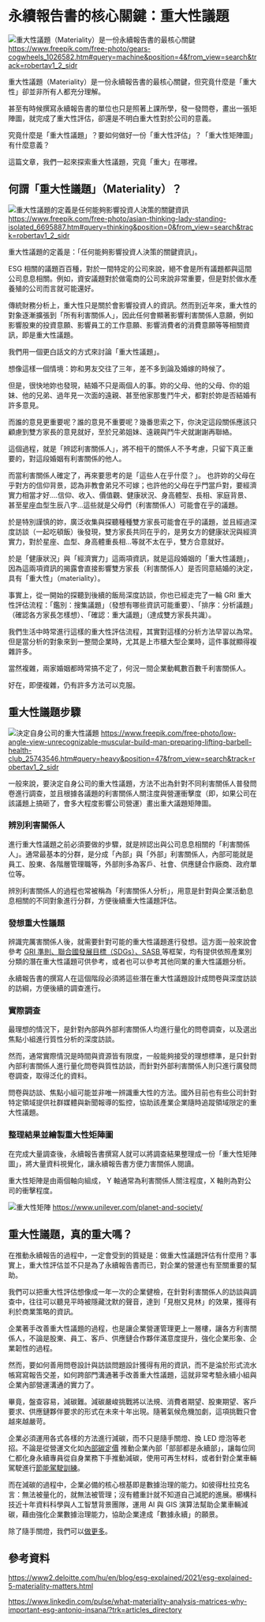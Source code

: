 # 永續報告書的核心關鍵：重大性議題

![重大性議題（Materiality）是一份永續報告書的最核心關鍵](../005-Files/重大性議題（Materiality）是一份永續報告書的最核心關鍵.webp)
https://www.freepik.com/free-photo/gears-cogwheels_1026582.htm#query=machine&position=4&from_view=search&track=robertav1_2_sidr

重大性議題（Materiality）是一份永續報告書的最核心關鍵，但究竟什麼是「重大性」卻並非所有人都充分理解。

甚至有時候撰寫永續報告書的單位也只是照著上課所學，發一發問卷，畫出一張矩陣圖，就完成了重大性評估，卻還是不明白重大性對於公司的意義。

究竟什麼是「重大性議題」？要如何做好一份「重大性評估」？「重大性矩陣圖」有什麼意義？

這篇文章，我們一起來探索重大性議題，究竟「重大」在哪裡。


## 何謂「重大性議題」（Materiality）？
![重大性議題的定義是任何能夠影響投資人決策的關鍵資訊](../005-Files/重大性議題的定義是任何能夠影響投資人決策的關鍵資訊.webp)
https://www.freepik.com/free-photo/asian-thinking-lady-standing-isolated_6695887.htm#query=thinking&position=0&from_view=search&track=robertav1_2_sidr

重大性議題的定義是：「任何能夠影響投資人決策的關鍵資訊」。

ESG 相關的議題百百種，對於一間特定的公司來說，絕不會是所有議題都與這間公司息息相關。例如，資安議題對於做電商的公司來說非常重要，但是對於做水產養殖的公司而言就可能還好。

傳統財務分析上，重大性只是關於會影響投資人的資訊。然而到近年來，重大性的對象逐漸擴張到「所有利害關係人」，因此任何會顯著影響利害關係人意願，例如影響股東的投資意願、影響員工的工作意願、影響消費者的消費意願等等相關資訊，即是重大性議題。

我們用一個更白話文的方式來討論「重大性議題」。

想像這樣一個情境：妳和男友交往了三年，差不多到論及婚嫁的時候了。

但是，很快地妳也發現，結婚不只是兩個人的事。妳的父母、他的父母、你的姐妹、他的兄弟、過年見一次面的遠親、甚至他家那隻鬥牛犬，都對於妳是否結婚有許多意見。

而誰的意見更重要呢？誰的意見不重要呢？幾番思索之下，你決定這段關係應該只顧慮到雙方家長的意見就好，至於兄弟姐妹、遠親與鬥牛犬就謝謝再聯絡。

這個過程，就是「辨認利害關係人」，將不相干的關係人不予考慮，只留下真正重要的，對這段婚姻有利害關係的他人。

而當利害關係人確定了，再來要思考的是「這些人在乎什麼？」。
也許妳的父母在乎對方的信仰背景，認為非教會弟兄不可嫁；也許他的父母在乎門當戶對，要經濟實力相當才好....信仰、收入、價值觀、健康狀況、身高體型、長相、家庭背景、甚至星座血型生辰八字...這些就是父母們（利害關係人）可能會在乎的議題。

於是特別謹慎的妳，廣泛收集與探聽種種雙方家長可能會在乎的議題，並且經過深度訪談（一起吃頓飯）後發現，雙方家長共同在乎的，是男女方的健康狀況與經濟實力，對於星座、血型、身高體重長相...等就不太在乎，雙方合意就好。

於是「健康狀況」與「經濟實力」這兩項資訊，就是這段婚姻的「重大性議題」，因為這兩項資訊的揭露會直接影響雙方家長（利害關係人）是否同意結婚的決定，具有「重大性」（materiality）。

事實上，從一開始的探聽到後續的飯局深度訪談，你也已經走完了一輪 GRI 重大性評估流程：「鑑別：搜集議題」（發想有哪些資訊可能重要）、「排序：分析議題」（確認各方家長怎樣想）、「確認：重大議題」（達成雙方家長共識）。

我們生活中時常進行這樣的重大性評估流程，其實對這樣的分析方法早習以為常。但是當分析的對象來到一整間企業時，尤其是上市櫃大型企業時，這件事就顯得複雜許多。

當然複雜，兩家婚姻都時常搞不定了，何況一間企業動輒數百數千利害關係人。

好在，即便複雜，仍有許多方法可以克服。

## 重大性議題步驟


![決定自身公司的重大性議題](../005-Files/決定自身公司的重大性議題.webp)
https://www.freepik.com/free-photo/low-angle-view-unrecognizable-muscular-build-man-preparing-lifting-barbell-health-club_25743546.htm#query=heavy&position=47&from_view=search&track=robertav1_2_sidr

一般來說，要決定自身公司的重大性議題，方法不出為針對不同利害關係人普發問卷進行調查，並且根據各議題的利害關係人關注度與營運衝擊度（即，如果公司在該議題上搞砸了，會多大程度影響公司營運）畫出重大議題矩陣圖。

### 辨別利害關係人

進行重大性議題之前必須要做的步驟，就是辨認出與公司息息相關的「利害關係人」。通常最基本的分群，是分成「內部」與「外部」利害關係人，內部可能就是員工、股東、各階層管理職等，外部則多為客戶、社會、供應鏈合作廠商、政府單位等。

辨別利害關係人的過程也常被稱為「利害關係人分析」，用意是針對與企業活動息息相關的不同對象進行分群，方便後續重大性議題評估。

### 發想重大性議題

辨識完厲害關係人後，就需要針對可能的重大性議題進行發想。這方面一般來說會參考 [GRI 準則、聯合國發展目標（SDGs）、SASB ](https://combogic.com/blog/esg-report-key-concepts.html)等框架，均有提供依照產業別分類的潛在重大性議題可供參考，或者也可以參考其他同業的重大性議題分析。

永續報告書的撰寫人在這個階段必須將這些潛在重大性議題設計成問卷與深度訪談的訪綱，方便後續的調查進行。

### 實際調查

最理想的情況下，是針對內部與外部利害關係人均進行量化的問卷調查，以及選出焦點小組進行質性分析的深度訪談。

然而，通常實際情況是時間與資源皆有限度，一般能夠接受的理想標準，是只針對內部利害關係人進行量化問卷與質性訪談，而針對外部利害關係人則只進行廣發問卷調查，取得泛化的資料。

問卷與訪談、焦點小組可能並非唯一辨識重大性的方法。國外目前也有些公司針對特定領域提供社群媒體與新聞報導的監控，協助該產業企業隨時追蹤領域限定的重大性議題。

### 整理結果並繪製重大性矩陣圖

在完成大量調查後，永續報告書撰寫人就可以將調查結果整理成一份「重大性矩陣圖」，將大量資料視覺化，讓永續報告書方便力害關係人閱讀。

重大性矩陣是由兩個軸向組成， Y 軸通常為利害關係人關注程度，X 軸則為對公司的衝擊程度。

![重大性矩陣](../005-Files/重大性矩陣.webp)
https://www.unilever.com/planet-and-society/


## 重大性議題，真的重大嗎？

在推動永續報告的過程中，一定會受到的質疑是：做重大性議題評估有什麼用？事實上，重大性評估並不只是為了永續報告書而已，對企業的營運也有至關重要的幫助。

我們可以把重大性評估想像成一年一次的企業健檢，在針對利害關係人的訪談與調查中，往往可以聽見平時被隱藏沈默的聲音，達到「見樹又見林」的效果，獲得有利於商業策略的資訊。

企業著手改善重大性議題的過程，也是讓企業營運管理更上一層樓，讓各方利害關係人，不論是股東、員工、客戶、供應鏈合作夥伴滿意度提升，強化企業形象、企業韌性的過程。

然而，要如何善用問卷設計與訪談問題設計獲得有用的資訊，而不是淪於形式流水帳寫寫報告交差，如何跨部門溝通著手改善重大性議題，這就非常考驗永續小組與企業內部營運溝通的實力了。

畢竟，盤查容易，減碳難。減碳嚴峻挑戰將以法規、消費者期望、股東期望、客戶要求、供應鏈夥伴要求的形式在未來十年出現。隨著氣候危機加劇，這項挑戰只會越來越嚴苛。

企業必須運用各式各樣的方法進行減碳，而不只是隨手關燈、換 LED 燈泡等老招。不論是從營運文化如[內部碳定價](https://combogic.com/blog/internal-carbon-pricing.html) 推動企業內部「部部都是永續部」，讓每位同仁都化身永續專員從自身業務下手推動減碳，使用可再生材料，或者針對企業車輛駕駛進行[節能駕駛訓練](https://combogic.com/blog/eco-driving-case.html)。

而在減碳的過程中，企業必備的核心根基即是數據治理的能力。如彼得杜拉克名言：無法被量化的，就無法被管理；沒有體重計就不知道自己減肥的進展。櫛構科技近十年資料科學與人工智慧背景團隊，運用 AI 與 GIS 演算法幫助企業車輛減碳，藉由強化企業數據治理能力，協助企業達成「數據永續」的願景。

除了隨手關燈，我們可以[做更多](https://combogic.com/)。


## 參考資料

https://www2.deloitte.com/hu/en/blog/esg-explained/2021/esg-explained-5-materiality-matters.html

https://www.linkedin.com/pulse/what-materiality-analysis-matrices-why-important-esg-antonio-insana/?trk=articles_directory